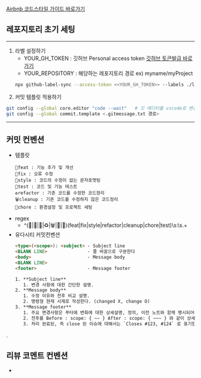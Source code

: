 [Airbnb 코드스타일 가이드 바로가기](https://github.com/tipjs/javascript-style-guide#28.2 "Airbnb 코드스타일 가이드")


## 레포지토리 초기 세팅
---
   1. 라벨 설정하기
      - YOUR_GH_TOKEN : 깃허브 Personal access token [깃허브 토큰발급 바로가기](https://github.com/settings/apps)
      - YOUR_REPOSITORY : 해당하는 레포지토리 경로 ex) myname/myProject
      ```bash
      npx github-label-sync --access-token <<YOUR_GH_TOKEN>> --labels ./labels.json <<YOUR_REPOSITORY>>
      ```
   2. 커밋 템플릿 적용하기
   ```bash
   git config --global core.editor "code --wait"   # 깃 에디터를 vscode로 변경
   git config --global commit.template <.gitmessage.txt 경로>
   ```
---

## 커밋 컨벤션
 - 템플릿
   ```
   🎨feat : 기능 추가 및 개선
   🐛fix : 오류 수정
   💄style : 코드의 수정이 없는 문자포멧팅
   🧪test : 코드 및 기능 테스트
   ♻️refactor : 기존 코드를 수정한 코드정리
   🗑️cleanup : 기존 코드를 수정하지 않은 코드정리
   🚧chore : 환경설정 및 프로젝트 세팅
   ```
 - regex
   - ^(🎨|🐛|💄|♻️|🗑️|🚧|🧪)(feat|fix|style|refactor|cleanup|chore|test)\s:\s.+
 - 유다시티 커밋컨벤션
      ```HTML
      <type>(<scope>): <subject> - Subject line
      <BLANK LINE>               - 줄 바꿈으로 구분한다
      <body>                     - Message body
      <BLANK LINE>               
      <footer>                   - Message footer

      1. **Subject line**
         1. 변경 사항에 대한 간단한 설명.
      2. **Message body**
         1. 수정 이유와 전후 비교 설명.  
         2. 명령형 현재 시제로 작성한다. (changed X, change O)
      3. **Message footer**
         1. 주요 변경사항은 푸터에 변화에 대한 상세설명, 정의, 이전 노트와 함께 명시되어야 한다.
         2. 전후를 Before : scope: { ~~ } After : scope: { ~~~ } 와 같이 상세하게 명시한다.
         3. 처리 완료된, 즉 close 된 이슈에 대해서는 `Closes #123, #124` 로 표기한다.
      ```
  .
## 리뷰 코멘트 컨벤션
   - 